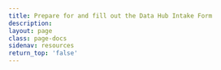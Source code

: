```yaml
---
title: Prepare for and fill out the Data Hub Intake Form
description:
layout: page
class: page-docs
sidenav: resources
return_top: 'false'
---
```

